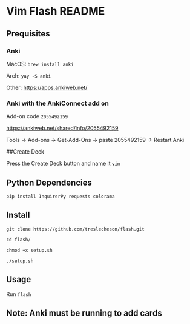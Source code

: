 # Vim Flash README

## Prequisites

### Anki 
MacOS: ```brew install anki```

Arch: ```yay -S anki```

Other: https://apps.ankiweb.net/

### Anki with the AnkiConnect add on

Add-on code ```2055492159```  

https://ankiweb.net/shared/info/2055492159

Tools -> Add-ons -> Get-Add-Ons -> paste 2055492159 -> Restart Anki

##Create Deck

Press the Create Deck button and name it ```vim```

## Python Dependencies

```
pip install InquirerPy requests colorama
```


## Install
```
git clone https://github.com/treslecheson/flash.git

cd flash/

chmod +x setup.sh

./setup.sh

```
## Usage

Run ```flash```

## Note: Anki must be running to add cards
